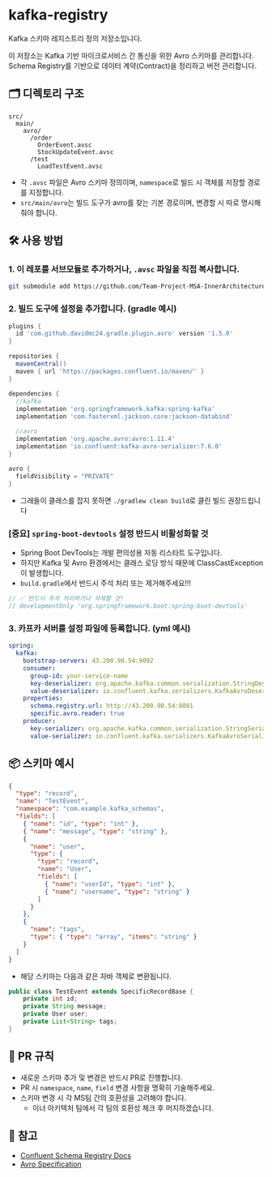 # kafka-registry

Kafka 스키마 레지스트리 정의 저장소입니다.

이 저장소는 Kafka 기반 마이크로서비스 간 통신을 위한 Avro 스키마를 관리합니다.  
Schema Registry를 기반으로 데이터 계약(Contract)을 정리하고 버전 관리합니다.

## 🗂️ 디렉토리 구조

```
src/
  main/
    avro/
      /order
        OrderEvent.avsc
        StockUpdateEvent.avsc
      /test
        LoadTestEvent.avsc
```

- 각 `.avsc` 파일은 Avro 스키마 정의이며, `namespace`로 빌드 시 객체를 저장할 경로를 지정합니다.
- `src/main/avro`는 빌드 도구가 avro를 찾는 기본 경로이며, 변경할 시 따로 명시해줘야 합니다.

## 🛠️ 사용 방법

### 1. 이 레포를 서브모듈로 추가하거나, `.avsc` 파일을 직접 복사합니다.
   ```bash
   git submodule add https://github.com/Team-Project-MSA-InnerArchitecture/kafka-registry.git src/main/avro
   ```

### 2. 빌드 도구에 설정을 추가합니다. (gradle 예시)
   ```groovy
   plugins {
     id 'com.github.davidmc24.gradle.plugin.avro' version '1.5.0'
   }
    
   repositories {
     mavenCentral()
     maven { url 'https://packages.confluent.io/maven/' }
   }
    
   dependencies {
     //kafka
     implementation 'org.springframework.kafka:spring-kafka'
     implementation 'com.fasterxml.jackson.core:jackson-databind'
   
     //avro
     implementation 'org.apache.avro:avro:1.11.4'
     implementation 'io.confluent:kafka-avro-serializer:7.6.0'
   }
    
   avro {
     fieldVisibility = "PRIVATE"
   }
   ```
- 그래들이 클래스를 잡지 못하면 `./gradlew clean build`로 클린 빌드 권장드립니다

### [중요] `spring-boot-devtools` 설정 반드시 비활성화할 것

- Spring Boot DevTools는 개발 편의성용 자동 리스타트 도구입니다.
- 하지만 Kafka 및 Avro 환경에서는 클래스 로딩 방식 때문에 ClassCastException이 발생합니다.
- `build.gradle`에서 반드시 주석 처리 또는 제거해주세요!!!

```groovy
// ✅ 반드시 주석 처리하거나 삭제할 것!
// developmentOnly 'org.springframework.boot:spring-boot-devtools'
```

### 3. 카프카 서버를 설정 파일에 등록합니다. (yml 예시)
```YAML
spring:
  kafka:
    bootstrap-servers: 43.200.90.54:9092
    consumer:
      group-id: your-service-name
      key-deserializer: org.apache.kafka.common.serialization.StringDeserializer
      value-deserializer: io.confluent.kafka.serializers.KafkaAvroDeserializer
    properties:
      schema.registry.url: http://43.200.90.54:8081
      specific.avro.reader: true
    producer:
      key-serializer: org.apache.kafka.common.serialization.StringSerializer
      value-serializer: io.confluent.kafka.serializers.KafkaAvroSerializer
```

## 📦 스키마 예시

```json
{
  "type": "record",
  "name": "TestEvent",
  "namespace": "com.example.kafka_schemas",
  "fields": [
    { "name": "id", "type": "int" },
    { "name": "message", "type": "string" },
    {
      "name": "user",
      "type": {
        "type": "record",
        "name": "User",
        "fields": [
          { "name": "userId", "type": "int" },
          { "name": "username", "type": "string" }
        ]
      }
    },
    {
      "name": "tags",
      "type": { "type": "array", "items": "string" }
    }
  ]
}
```
- 해당 스키마는 다음과 같은 자바 객체로 변환됩니다. 
```java
public class TestEvent extends SpecificRecordBase {
    private int id;
    private String message;
    private User user;
    private List<String> tags;
}
```

## 🤝 PR 규칙

- 새로운 스키마 추가 및 변경은 반드시 PR로 진행합니다.
- PR 시 `namespace`, `name`, `field` 변경 사항을 명확히 기술해주세요.
- 스키마 변경 시 각 MS팀 간의 호환성을 고려해야 합니다.
  - 이너 아키텍처 팀에서 각 팀의 호환성 체크 후 머지하겠습니다.

## 🔗 참고

- [Confluent Schema Registry Docs](https://docs.confluent.io/platform/current/schema-registry/index.html)
- [Avro Specification](https://avro.apache.org/docs/current/spec.html)
